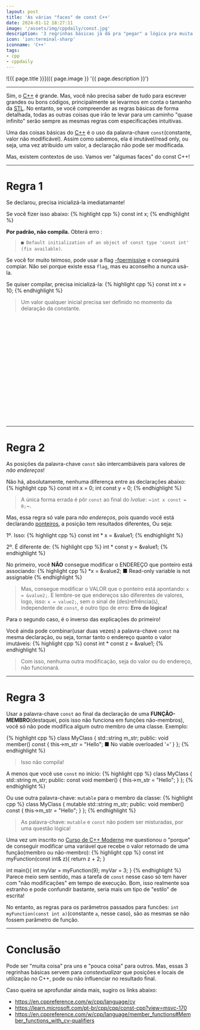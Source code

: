 ```yaml
---
layout: post
title: 'As várias "faces" de const C++'
date: 2024-01-12 18:27:11
image: '/assets/img/cppdaily/const.jpg'
description: '3 regrinhas básicas já dá pra "pegar" a lógica pra muita coisa!'
icon: 'ion:terminal-sharp'
iconname: 'C++'
tags:
- cpp
- cppdaily
---
```


![{{ page.title }}]({{ page.image }} '{{ page.description }}')

---

Sim, o [C++](https://terminalroot.com.br/tags#cpp) é grande. Mas, você não precisa saber de tudo para escrever grandes ou bons códigos, principalmente se levarmos em conta o tamanho da [STL](https://en.wikipedia.org/wiki/Standard_Template_Library). No entanto, se você compreender as regras básicas de forma detalhada, todas as outras coisas que irão te levar para um caminho "quase infinito" serão sempre as mesmas regras com especificações intuitivas.

Uma das coisas básicas do [C++](https://terminalroot.com.br/cpp) é o uso da palavra-chave `const`(constante, valor não modificável). Assim como sabemos, ela é imutável/read only, ou seja, uma vez atribuido um valor, a declaração não pode ser modificada.

Mas, existem contextos de uso. Vamos ver "algumas faces" do const C++!

---

# Regra 1
Se declarou, precisa inicializá-la imediatamante! 

Se você fizer isso abaixo:
{% highlight cpp %}
const int x;
{% endhighlight %}

**Por padrão, não compila.** Obterá erro :
> `■ Default initialization of an object of const type 'const int' (fix available)`. 

Se você for muito teimoso, pode usar a flag [-fpermissive](https://gcc.gnu.org/onlinedocs/gcc/Warning-Options.html#index-fpermissive) e conseguirá compiar. Não sei porque existe essa `flag`, mas eu aconselho a nunca usá-la.

Se quiser compilar, precisa inicializá-la:
{% highlight cpp %}
const int x = 10;
{% endhighlight %}
> Um valor qualquer inicial precisa ser definido no momento da delaração da constante.


<!-- SQUARE - GAMES ROOT -->
<script async src="//pagead2.googlesyndication.com/pagead/js/adsbygoogle.js"></script>
<ins class="adsbygoogle"
style="display:inline-block;width:336px;height:280px"
data-ad-client="ca-pub-2838251107855362"
data-ad-slot="5351066970"></ins>
<script>
(adsbygoogle = window.adsbygoogle || []).push({});
</script>

---

# Regra 2
As posições da palavra-chave `const` são intercambiáveis para valores de *não endereços*!

Não há, absolutamente, nenhuma diferença entre as declarações abaixo:
{% highlight cpp %}
const int x = 0;
int const y = 0;
{% endhighlight %}
> A única forma errada é pôr `const` ao final do *lvalue*: ~`int x const = 0;`~.

Mas, essa regra só vale para *não endereços*, pois quando você está declarando [ponteiros](https://terminalroot.com.br/2022/01/entenda-ponteiros-em-c-cpp-e-como-a-memoria-ram-funciona.html), a posição tem resultados diferentes, Ou seja:

1º. Isso:
{% highlight cpp %}
const int * x = &value1;
{% endhighlight %}

2º. É diferente de:
{% highlight cpp %}
int * const y = &value1;
{% endhighlight %}

No primeiro, você **NÃO** consegue modificar o ENDEREÇO que ponteiro está associando:
{% highlight cpp %}
*x = &value2;     ■ Read-only variable is not assignable
{% endhighlight %}
> Mas, consegue modificar o VALOR que o ponteiro está apontando: `x = &value2;`. E lembre-se que endereços são diferentes de valores, logo, isso: `x = value2;`, sem o sinal de (des)refrência(`&`), independente de `const`, é outro tipo de erro: **Erro de lógica!**

Para o segundo caso, é o inverso das explicações do primeiro!

Você ainda pode combinar(usar duas vezes) a palavra-chave `const` na mesma declaração, ou seja, tornar tanto o endereço quanto o valor imutáveis:
{% highlight cpp %}
const int * const z = &value1;
{% endhighlight %}
> Com isso, nenhuma outra modificação, seja do valor ou do endereço, não funcionará.

---

# Regra 3
Usar a palavra-chave `const` ao final da declaração de uma **FUNÇÃO-MEMBRO**(destaquei, pois isso não funciona em funções não-membros), você só não pode modifica algum outro membro de uma classe. Exemplo:

{% highlight cpp %}
class MyClass {
  std::string m_str;
  public:
    void member() const {
      this->m_str = "Hello"; ■ No viable overloaded '='
    }
};
{% endhighlight %}
> Isso não compila!

A menos que você use `const` no início:
{% highlight cpp %}
class MyClass {
  std::string m_str;
  public:
    const void member() {
      this->m_str = "Hello";
    }
};
{% endhighlight %}

Ou use outra palavra-chave: `mutable` para o membro da classe:
{% highlight cpp %}
class MyClass {
  mutable std::string m_str;
  public:
    void member() const {
      this->m_str = "Hello";
    }
};
{% endhighlight %}
> As palavra-chave: `mutable` e `const` não podem ser misturadas, por uma questão lógica!

Uma vez um inscrito no [Curso de C++ Moderno](https://terminalroot.com.br/cpp) me questionou o "porque" de conseguir modificar uma variável que recebe o valor retornado de uma função(membro ou não-membro):
{% highlight cpp %}
const int myFunction(const int& z){
  return z + 2;
}

int main(){
  int myVar = myFunction(9);
  myVar = 3;
}
{% endhighlight %}
Parece meio sem sentido, mas a tarefa de `const` nesse caso só tem haver com "não modificações" em tempo de execução. Bom, isso realmente soa estranho e pode confundir bastante, seria mais um tipo de "estilo" de escrita!

No entanto, as regras para os parâmetros passados para funcões: `int myFunction(const int a)`(constante `a`, nesse caso), são as mesmas se não fossem parâmetro de função. 

---

# Conclusão
Pode ser "muita coisa" pra uns e "pouca coisa" para outros. Mas, essas 3 regrinhas básicas servem para *constextualizar* que posições e locais de utilização no C++, pode ou não influenciar no resultado final.

Caso queira se aprofundar ainda mais, sugiro os links abaixo:
+ <https://en.cppreference.com/w/cpp/language/cv>
+ <https://learn.microsoft.com/pt-br/cpp/cpp/const-cpp?view=msvc-170>
+ <https://en.cppreference.com/w/cpp/language/member_functions#Member_functions_with_cv-qualifiers>

<!--
https://www.youtube.com/watch?v=ntTX7VZrLNQ&ab_channel=LogicalProgrammer
https://www.youtube.com/watch?v=8a3HyL1VN0Q
https://www.youtube.com/results?search_query=const+c%2B%2B
https://stackoverflow.com/questions/16449889/why-using-the-const-keyword-before-and-after-method-or-function-name
-->

